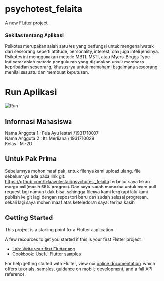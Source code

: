 # psychotest_felaita

A new Flutter project.

### Sekilas tentang Aplikasi

Psikotes merupakan salah satu tes yang berfungsi untuk mengenal watak dari seseorang seperti attitude, personality, interest, dan juga inteli jensinya. Psikotes ini menggunakan metode MBTI.  MBTI, atau  Myers-Birggs Type Indicator dalah metode pengukuran yang digunakan untuk membaca kepribadian seseorang, khususnya untuk memahami bagaimana seseorang menilai sesuatu dan membuat keputusan.


# Run Aplikasi

![Run](assets/run.gif)

## Informasi Mahasiswa
Nama Anggota 1 : Fela Ayu lestari /1931710007<br>
Nama Anggota 2 : Ita Merliana / 1931710029<br>
Kelas : MI-2D


## Untuk Pak Prima
Sebelumnya mohon maaf pak, untuk filenya kami upload ulang. file sebelumnya ada pada link git: https://github.com/felaayulestari/psychotest_felaita terlanjur saya tekan merge pull(masih 55% progres). Dan saya sudah mencoba untuk mem pull request lagi namun tidak bisa. sehingga filenya kami lengkapi lalu kami publish ke git lagi dengan repositori baru dan sudah selesai progresan. sekali lagi saya mohon maaf atas keteledoran saya. terima kasih

## Getting Started

This project is a starting point for a Flutter application.

A few resources to get you started if this is your first Flutter project:

- [Lab: Write your first Flutter app](https://flutter.dev/docs/get-started/codelab)
- [Cookbook: Useful Flutter samples](https://flutter.dev/docs/cookbook)

For help getting started with Flutter, view our
[online documentation](https://flutter.dev/docs), which offers tutorials,
samples, guidance on mobile development, and a full API reference.
